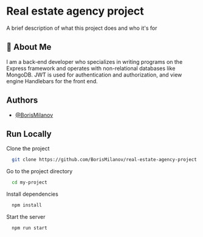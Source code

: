 
# Real estate agency project

A brief description of what this project does and who it's for


## 🚀 About Me
I am a back-end developer who specializes in writing programs on the Express framework and operates with non-relational databases like MongoDB. JWT is used for authentication and authorization, and view engine Handlebars for the front end.


## Authors

- [@BorisMilanov](https://github.com/BorisMilanov)


## Run Locally

Clone the project

```bash
  git clone https://github.com/BorisMilanov/real-estate-agency-project
```

Go to the project directory

```bash
  cd my-project
```

Install dependencies

```bash
  npm install
```

Start the server

```bash
  npm run start
```

